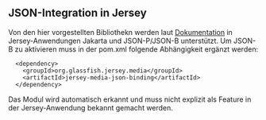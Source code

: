 JSON-Integration in Jersey
-------------------------
Von den hier vorgestellten Bibliothekn werden laut [Dokumentation](https://eclipse-ee4j.github.io/jersey.github.io/documentation/latest3x/media.html#json) in Jersey-Anwendungen Jakarta und JSON-P/JSON-B unterstützt.
Um JSON-B zu aktivieren muss in der pom.xml
folgende Abhängigkeit ergänzt werden:

```
  <dependency>
    <groupId>org.glassfish.jersey.media</groupId>
    <artifactId>jersey-media-json-binding</artifactId>
  </dependency>
```
Das Modul wird automatisch erkannt und muss nicht explizit als Feature in der Jersey-Anwendung bekannt gemacht werden.

